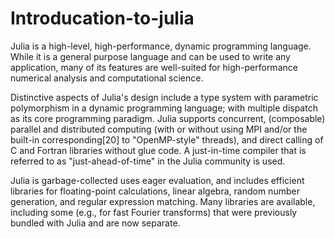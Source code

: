 # Introducation-to-julia
Julia is a high-level, high-performance, dynamic programming language. While it is a general purpose language and can be used to write any application, many of its features are well-suited for high-performance numerical analysis and computational science.

Distinctive aspects of Julia's design include a type system with parametric polymorphism in a dynamic programming language; with multiple dispatch as its core programming paradigm. Julia supports concurrent, (composable) parallel and distributed computing (with or without using MPI and/or the built-in corresponding[20] to "OpenMP-style" threads), and direct calling of C and Fortran libraries without glue code. A just-in-time compiler that is referred to as "just-ahead-of-time" in the Julia community is used.

Julia is garbage-collected uses eager evaluation, and includes efficient libraries for floating-point calculations, linear algebra, random number generation, and regular expression matching. Many libraries are available, including some (e.g., for fast Fourier transforms) that were previously bundled with Julia and are now separate.
